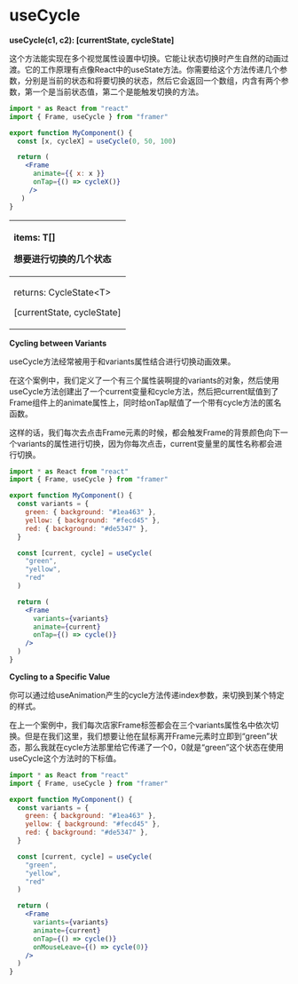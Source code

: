 # useCycle

**useCycle\(**c1, c2**\): \[**currentState,  cycleState**\]**

这个方法能实现在多个视觉属性设置中切换。它能让状态切换时产生自然的动画过渡。它的工作原理有点像React中的useState方法。你需要给这个方法传递几个参数，分别是当前的状态和将要切换的状态，然后它会返回一个数组，内含有两个参数，第一个是当前状态值，第二个是能触发切换的方法。

```jsx
import * as React from "react"
import { Frame, useCycle } from "framer"

export function MyComponent() {
  const [x, cycleX] = useCycle(0, 50, 100)

  return (
    <Frame
      animate={{ x: x }}
      onTap={() => cycleX()}
     />
   )
}
```

<table>
  <thead>
    <tr>
      <th style="text-align:left">
        <p>items: T[]</p>
        <p>&#x60F3;&#x8981;&#x8FDB;&#x884C;&#x5207;&#x6362;&#x7684;&#x51E0;&#x4E2A;&#x72B6;&#x6001;</p>
      </th>
    </tr>
  </thead>
  <tbody>
    <tr>
      <td style="text-align:left">
        <p>returns: CycleState&lt;T&gt;</p>
        <p>[currentState, cycleState]</p>
      </td>
    </tr>
  </tbody>
</table>

**Cycling between Variants**

useCycle方法经常被用于和variants属性结合进行切换动画效果。

在这个案例中，我们定义了一个有三个属性装啊提的variants的对象，然后使用useCycle方法创建出了一个current变量和cycle方法，然后把current赋值到了Frame组件上的animate属性上，同时给onTap赋值了一个带有cycle方法的匿名函数。

这样的话，我们每次去点击Frame元素的时候，都会触发Frame的背景颜色向下一个variants的属性进行切换，因为你每次点击，current变量里的属性名称都会进行切换。

```jsx
import * as React from "react"
import { Frame, useCycle } from "framer"

export function MyComponent() {
  const variants = {
    green: { background: "#1ea463" },
    yellow: { background: "#fecd45" },
    red: { background: "#de5347" },
  }

  const [current, cycle] = useCycle(
    "green",
    "yellow",
    "red"
  )

  return (
    <Frame
      variants={variants}
      animate={current}
      onTap={() => cycle()}
    />
  )
}
```



**Cycling to a Specific Value**

你可以通过给useAnimation产生的cycle方法传递index参数，来切换到某个特定的样式。

在上一个案例中，我们每次店家Frame标签都会在三个variants属性名中依次切换。但是在我们这里，我们想要让他在鼠标离开Frame元素时立即到“green”状态，那么我就在cycle方法那里给它传递了一个0，0就是“green”这个状态在使用useCycle这个方法时的下标值。

```jsx
import * as React from "react"
import { Frame, useCycle } from "framer"

export function MyComponent() {
  const variants = {
    green: { background: "#1ea463" },
    yellow: { background: "#fecd45" },
    red: { background: "#de5347" },
  }

  const [current, cycle] = useCycle(
    "green",
    "yellow",
    "red"
  )

  return (
    <Frame
      variants={variants}
      animate={current}
      onTap={() => cycle()}
      onMouseLeave={() => cycle(0)}
    />
  )
}
```















